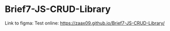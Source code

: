 # Brief7-JS-CRUD-Library

Link to figma: 
Test online: https://zaax09.github.io/Brief7-JS-CRUD-Library/ 
